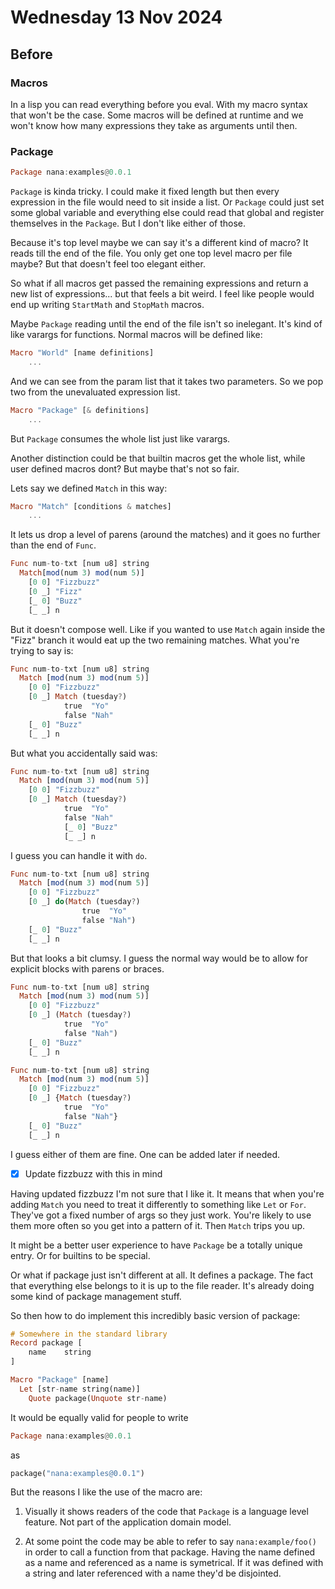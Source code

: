 # Wednesday 13 Nov 2024

## Before

### Macros

In a lisp you can read everything before you eval. With my macro syntax that
won't be the case. Some macros will be defined at runtime and we won't know how
many expressions they take as arguments until then.

### Package

``` haskell
Package nana:examples@0.0.1
```

`Package` is kinda tricky. I could make it fixed length but then every expression
in the file would need to sit inside a list. Or `Package` could just set some
global variable and everything else could read that global and register
themselves in the `Package`. But I don't like either of those.

Because it's top level maybe we can say it's a different kind of macro? It reads
till the end of the file. You only get one top level macro per file maybe? But
that doesn't feel too elegant either.

So what if all macros get passed the remaining expressions and return a new list
of expressions... but that feels a bit weird. I feel like people would end up
writing `StartMath` and `StopMath` macros.

Maybe `Package` reading until the end of the file isn't so inelegant. It's kind of
like varargs for functions. Normal macros will be defined like:

``` haskell
Macro "World" [name definitions]
    ...
```

And we can see from the param list that it takes two parameters. So we pop two
from the unevaluated expression list.

``` haskell
Macro "Package" [& definitions]
    ...
```

But `Package` consumes the whole list just like varargs.

Another distinction could be that builtin macros get the whole list, while user
defined macros dont? But maybe that's not so fair.


Lets say we defined `Match` in this way:

``` haskell
Macro "Match" [conditions & matches]
    ...
```

It lets us drop a level of parens (around the matches) and it goes no further than the end of `Func`.

``` haskell
Func num-to-txt [num u8] string
  Match[mod(num 3) mod(num 5)]
    [0 0] "Fizzbuzz"
    [0 _] "Fizz"
    [_ 0] "Buzz"
    [_ _] n
```

But it doesn't compose well. Like if you wanted to use `Match` again inside the "Fizz" branch it would eat up the two remaining matches. What you're trying to say is:

``` haskell
Func num-to-txt [num u8] string
  Match [mod(num 3) mod(num 5)]
    [0 0] "Fizzbuzz"
    [0 _] Match (tuesday?)
            true  "Yo"
            false "Nah"
    [_ 0] "Buzz"
    [_ _] n
```

But what you accidentally said was:

``` haskell
Func num-to-txt [num u8] string
  Match [mod(num 3) mod(num 5)]
    [0 0] "Fizzbuzz"
    [0 _] Match (tuesday?)
            true  "Yo"
            false "Nah"
            [_ 0] "Buzz"
            [_ _] n
```

I guess you can handle it with `do`.

``` haskell
Func num-to-txt [num u8] string
  Match [mod(num 3) mod(num 5)]
    [0 0] "Fizzbuzz"
    [0 _] do(Match (tuesday?)
                true  "Yo"
                false "Nah")
    [_ 0] "Buzz"
    [_ _] n
```

But that looks a bit clumsy. I guess the normal way would be to allow for explicit blocks with parens or braces.

``` haskell
Func num-to-txt [num u8] string
  Match [mod(num 3) mod(num 5)]
    [0 0] "Fizzbuzz"
    [0 _] (Match (tuesday?)
            true  "Yo"
            false "Nah")
    [_ 0] "Buzz"
    [_ _] n
```

``` haskell
Func num-to-txt [num u8] string
  Match [mod(num 3) mod(num 5)]
    [0 0] "Fizzbuzz"
    [0 _] {Match (tuesday?)
            true  "Yo"
            false "Nah"}
    [_ 0] "Buzz"
    [_ _] n
```

I guess either of them are fine. One can be added later if needed.

- [x] Update fizzbuzz with this in mind

Having updated fizzbuzz I'm not sure that I like it. It means that when you're adding `Match` you need to treat it differently to something like `Let` or `For`. They've got a fixed number of args so they just work. You're likely to use them more often so you get into a pattern of it. Then `Match` trips you up.

It might be a better user experience to have `Package` be a totally unique entry. Or for builtins to be special.

Or what if package just isn't different at all. It defines a package. The fact that everything else belongs to it is up to the file reader. It's already doing some kind of package management stuff.

So then how to do implement this incredibly basic version of package:

``` haskell
# Somewhere in the standard library
Record package [
    name    string
]

Macro "Package" [name]
  Let [str-name string(name)]
    Quote package(Unquote str-name)
```

It would be equally valid for people to write

``` haskell
Package nana:examples@0.0.1
```

as

``` haskell
package("nana:examples@0.0.1")
```

But the reasons I like the use of the macro are:

1. Visually it shows readers of the code that `Package` is a language level
feature. Not part of the application domain model.

2. At some point the code may be able to refer to say `nana:example/foo()` in
order to call a function from that package. Having the name defined as a name
and referenced as a name is symetrical. If it was defined with a string and
later referenced with a name they'd be disjointed.
